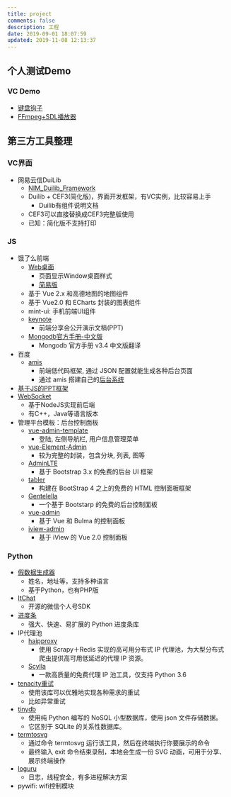 ```yaml
---
title: project
comments: false
description: 工程
date: 2019-09-01 18:07:59
updated: 2019-11-08 12:13:37
---
```


## 个人测试Demo

### VC Demo

+ [键盘钩子](https://github.com/fxliu/VCDemo/tree/master/HOOK/KeyboardHook)
+ [FFmpeg+SDL播放器](https://github.com/fxliu/VCDemo/tree/master/TOOLS/ffmpeg+SDL)

## 第三方工具整理

### VC界面

+ 网易云信DuiLib
  + [NIM_Duilib_Framework](https://github.com/netease-im/NIM_Duilib_Framework)
  + Duilib + CEF3(简化版)，界面开发框架，有VC实例，比较容易上手
    + Duilib有组件说明文档
  + CEF3可以直接替换成CEF3完整版使用
  + 已知：简化版不支持打印

### JS

+ 饿了么前端
  + [Web桌面](https://github.com/ElemeFE/vue-desktop)
    + 页面显示Window桌面样式
    + [简易版](https://github.com/ElemeFE/vue-desktop-starter)
  + 基于 Vue 2.x 和高德地图的地图组件
  + 基于 Vue2.0 和 ECharts 封装的图表组件
  + mint-ui: 手机前端UI组件
  + [keynote]( https://elemefe.github.io/keynote/)
    + 前端分享会公开演示文稿(PPT)
  + [Mongodb官方手册-中文版](https://elemefe.gitbooks.io/mongodb/content/)
    + Mongodb 官方手册 v3.4 中文版翻译
+ 百度
  + [amis](https://github.com/baidu/amis)
    + 前端低代码框架, 通过 JSON 配置就能生成各种后台页面
    + 通过 amis 搭建自己的[后台系统](https://github.com/fex-team/amis-admin)
+ [基于JS的PPT框架](https://github.com/hakimel/reveal.js)
+ [WebSocket](https://github.com/socketio/socket.io)
  + 基于NodeJS实现前后端
  + 有C++，Java等语言版本
+ 管理平台模板：后台控制面板
  + [vue-admin-template](https://github.com/PanJiaChen/vue-admin-template)
    + 登陆, 左侧导航栏, 用户信息管理菜单
  + [vue-Element-Admin](https://github.com/PanJiaChen/vue-element-admin)
    + 较为完整的封装，包含分块, 列表, 图等
  + [AdminLTE](https://github.com/ColorlibHQ/AdminLTE)
    + 基于 Bootstrap 3.x 的免费的后台 UI 框架
  + [tabler](https://github.com/tabler/tabler)
    + 构建在 BootStrap 4 之上的免费的 HTML 控制面板框架
  + [Gentelella](https://github.com/ColorlibHQ/gentelella)
    + 一个基于 Bootstarp 的免费的后台控制面板
  + [vue-admin](https://github.com/vue-bulma/vue-admin)
    + 基于 Vue 和 Bulma 的控制面板
  + [iview-admin](https://github.com/iview/iview-admin)
    + 基于 iView 的 Vue 2.0 控制面板

### Python

+ [假数据生成器](https://github.com/joke2k/faker)
  + 姓名，地址等，支持多种语言
  + 基于Python，也有PHP版
+ [ItChat](https://github.com/littlecodersh/ItChat)
  + 开源的微信个人号SDK
+ [进度条](https://github.com/tqdm/tqdm)
  + 强大、快速、易扩展的 Python 进度条库
+ IP代理池
  + [haipproxy](https://github.com/SpiderClub/haipproxy)
    + 使用 Scrapy＋Redis 实现的高可用分布式 IP 代理池，为大型分布式爬虫提供高可用低延迟的代理 IP 资源。
  + [Scylla](https://github.com/imWildCat/scylla)
    + 一款高质量的免费代理 IP 池工具，仅支持 Python 3.6
+ [tenacity重试]((https://github.com/jd/tenacity))
  + 使用该库可以优雅地实现各种需求的重试
  + 比如异常重试
+ [tinydb](https://github.com/msiemens/tinydb)
  + 使用纯 Python 编写的 NoSQL 小型数据库，使用 json 文件存储数据。
  + 它区别于 SQLite 的关系性数据库。
+ [termtosvg](https://github.com/nbedos/termtosvg)
  + 通过命令 termtosvg 运行该工具，然后在终端执行你要展示的命令
  + 最终输入 exit 命令结束录制，本地会生成一份 SVG 动画，可用于分享、展示终端操作
+ [loguru](https://github.com/Delgan/loguru)
  + 日志，线程安全，有多进程解决方案
+ pywifi: wifi控制模块
